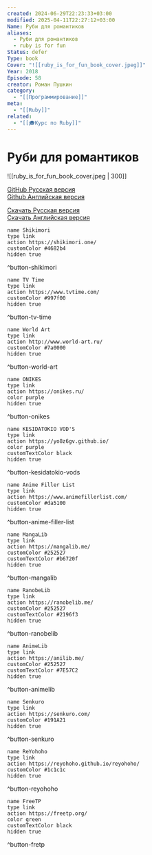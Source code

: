 ```yaml
---
created: 2024-06-29T22:23:33+03:00
modified: 2025-04-11T22:27:12+03:00
Name: Руби для романтиков
aliases:
  - Руби для романтиков
  - ruby is for fun
Status: defer
Type: book
Cover: "![[ruby_is_for_fun_book_cover.jpeg]]"
Year: 2018
Episode: 58
creator: Роман Пушкин
category:
  - "[[Программирование]]"
meta:
  - "[[Ruby]]"
related:
  - "[[🎓Курс по Ruby]]"
---
```


# Руби для романтиков

![[ruby_is_for_fun_book_cover.jpeg | 300]]

[GitHub Русская версия](https://github.com/ro31337/rubyisforfun_ru)  
[Github Английская версия](https://github.com/ro31337/rubyisforfun)

[Скачать Русская версия](https://leanpub.com/rubyisforfun_ru)  
[Скачать Английская версия](https://leanpub.com/rubyisforfun)

```button
name Shikimori
type link
action https://shikimori.one/
customColor #4682b4
hidden true
```
^button-shikimori

```button
name TV Time
type link
action https://www.tvtime.com/
customColor #997f00
hidden true
```
^button-tv-time

```button
name World Art
type link
action http://www.world-art.ru/
customColor #7a0000
hidden true
```
^button-world-art

```button
name ONIKES
type link
action https://onikes.ru/
color purple
hidden true
```
^button-onikes

```button
name KESIDATOKIO VOD'S
type link
action https://yo8z6gv.github.io/
color purple
customTextColor black
hidden true
```
^button-kesidatokio-vods

```button
name Anime Filler List
type link
action https://www.animefillerlist.com/
customColor #da5100
hidden true
```
^button-anime-filler-list

```button
name MangaLib
type link
action https://mangalib.me/
customColor #252527
customTextColor #b6720f
hidden true
```
^button-mangalib

```button
name RanobeLib
type link
action https://ranobelib.me/
customColor #252527
customTextColor #2196f3
hidden true
```
^button-ranobelib

```button
name AnimeLib
type link
action https://anilib.me/
customColor #252527
customTextColor #7E57C2
hidden true
```
^button-animelib

```button
name Senkuro
type link
action https://senkuro.com/
customColor #191A21
hidden true
```
^button-senkuro

```button
name ReYohoho
type link
action https://reyohoho.github.io/reyohoho/
customColor #1c1c1c
hidden true
```
^button-reyohoho

```button
name FreeTP
type link
action https://freetp.org/
color green
customTextColor black
hidden true
```
^button-fretp
